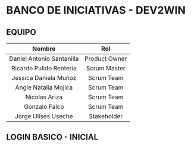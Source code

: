 # BANCO DE INICIATIVAS - DEV2WIN

## EQUIPO

|        **Nombre**         |    **Rol**    |
|:-------------------------:|:-------------:|
| Daniel Antonio Santanilla | Product Owner |
|  Ricardo Pulido Rentería  |  Scrum Master |
|   Jessica Daniela Muñoz   |   Scrum Team  |
|   Angie Natalia Mojica    |   Scrum Team  |
|       Nicolas Ariza       |   Scrum Team  |
|       Gonzalo Falco       |   Scrum Team  |
|    Jorge Ulises Useche    |  Stakeholder  |

## LOGIN BASICO - INICIAL


